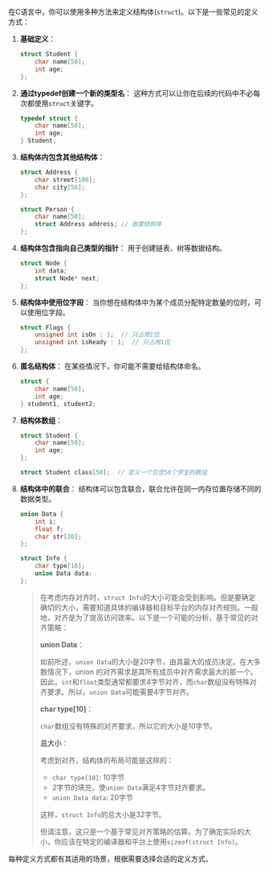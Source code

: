 在C语言中，你可以使用多种方法来定义结构体(`struct`)。以下是一些常见的定义方式：

1. **基础定义**：

   ```c
   struct Student {
       char name[50];
       int age;
   };
   ```

2. **通过typedef创建一个新的类型名**：
   这种方式可以让你在后续的代码中不必每次都使用`struct`关键字。

   ```c
   typedef struct {
       char name[50];
       int age;
   } Student;
   ```

3. **结构体内包含其他结构体**：

   ```c
   struct Address {
       char street[100];
       char city[50];
   };

   struct Person {
       char name[50];
       struct Address address; // 嵌套结构体
   };
   ```

4. **结构体包含指向自己类型的指针**：
   用于创建链表、树等数据结构。

   ```c
   struct Node {
       int data;
       struct Node* next;
   };
   ```

5. **结构体中使用位字段**：
   当你想在结构体中为某个成员分配特定数量的位时，可以使用位字段。

   ```c
   struct Flags {
       unsigned int isOn : 1;  // 只占用1位
       unsigned int isReady : 1;  // 只占用1位
   };
   ```

6. **匿名结构体**：
   在某些情况下，你可能不需要给结构体命名。

   ```c
   struct {
       char name[50];
       int age;
   } student1, student2;
   ```

7. **结构体数组**：

   ```c
   struct Student {
       char name[50];
       int age;
   };

   struct Student class[50];  // 定义一个包含50个学生的数组
   ```

8. **结构体中的联合**：
   结构体可以包含联合，联合允许在同一内存位置存储不同的数据类型。

   ```c
   union Data {
       int i;
       float f;
       char str[20];
   };

   struct Info {
       char type[10];
       union Data data;
   };
   ```

   > 在考虑内存对齐时，`struct Info`的大小可能会受到影响。但是要确定确切的大小，需要知道具体的编译器和目标平台的内存对齐规则。一般地，对齐是为了提高访问效率。以下是一个可能的分析，基于常见的对齐策略：
    >
    > **union Data**：
    >
    > 如前所述，`union Data`的大小是20字节，由其最大的成员决定。在大多数情况下，union 的对齐需求是其所有成员中对齐需求最大的那一个。因此，`int`和`float`类型通常都要求4字节对齐，而`char`数组没有特殊对齐要求。所以，`union Data`可能需要4字节对齐。
    >
    > **char type[10]**：
    >
    > `char`数组没有特殊的对齐要求，所以它的大小是10字节。
    >
    > **总大小**：
    >
    > 考虑到对齐，结构体的布局可能是这样的：
    >
    > - `char type[10]`: 10字节
    > - 2字节的填充，使`union Data`满足4字节对齐要求。
    > - `union Data data`: 20字节
    >
    > 这样，`struct Info`的总大小是32字节。
    >
    > 但请注意，这只是一个基于常见对齐策略的估算。为了确定实际的大小，你应该在特定的编译器和平台上使用`sizeof(struct Info)`。

每种定义方式都有其适用的场景，根据需要选择合适的定义方式。
